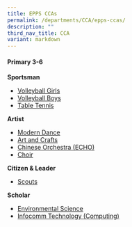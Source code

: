 ```yaml
---
title: EPPS CCAs
permalink: /departments/CCA/epps-ccas/
description: ""
third_nav_title: CCA
variant: markdown
---
```

#### Primary 3-6

**Sportsman**

* [Volleyball Girls](https://staging.d3975mj8dcgb9n.amplifyapp.com/cca/volleyball-girls/)
* [Volleyball Boys](https://staging.d3975mj8dcgb9n.amplifyapp.com/cca/voleyball-boys/)
* [Table Tennis](https://staging.d3975mj8dcgb9n.amplifyapp.com/cca/table-tennis/)

**Artist**

* [Modern Dance](https://staging.d3975mj8dcgb9n.amplifyapp.com/cca/modern-dance/)
* [Art and Crafts](https://staging.d3975mj8dcgb9n.amplifyapp.com/cca/art-and-crafts/)
* [Chinese Orchestra (ECHO)](https://staging.d3975mj8dcgb9n.amplifyapp.com/cca/chinese-orchestra-echo/)
* [Choir](https://staging.d3975mj8dcgb9n.amplifyapp.com/cca/choir/)

**Citizen &amp; Leader**

* [Scouts](https://staging.d3975mj8dcgb9n.amplifyapp.com/cca/scouts/)


**Scholar**

* [Environmental Science](https://staging.d3975mj8dcgb9n.amplifyapp.com/cca/environmental-science/)
* [Infocomm Technology (Computing)](https://staging.d3975mj8dcgb9n.amplifyapp.com/cca/infocomm-technology-computing/)